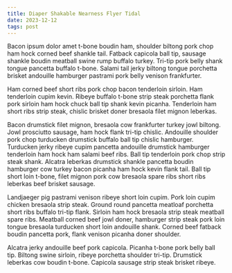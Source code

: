 ```yaml
---
title: Diaper Shakable Nearness Flyer Tidal
date: 2023-12-12
tags: post
---
```


Bacon ipsum dolor amet t-bone boudin ham, shoulder biltong pork chop ham hock corned beef shankle tail.  Fatback capicola ball tip, sausage shankle boudin meatball swine rump buffalo turkey.  Tri-tip pork belly shank tongue pancetta buffalo t-bone.  Salami tail jerky biltong tongue porchetta brisket andouille hamburger pastrami pork belly venison frankfurter.

Ham corned beef short ribs pork chop bacon tenderloin sirloin.  Ham tenderloin cupim kevin.  Ribeye buffalo t-bone strip steak porchetta flank pork sirloin ham hock chuck ball tip shank kevin picanha.  Tenderloin ham short ribs strip steak, chislic brisket doner bresaola filet mignon leberkas.

Bacon drumstick filet mignon, bresaola cow frankfurter turkey jowl biltong.  Jowl prosciutto sausage, ham hock flank tri-tip chislic.  Andouille shoulder pork chop turducken drumstick buffalo ball tip chislic hamburger.  Turducken jerky ribeye cupim pancetta andouille drumstick hamburger tenderloin ham hock ham salami beef ribs.  Ball tip tenderloin pork chop strip steak shank.  Alcatra leberkas drumstick shankle pancetta boudin hamburger cow turkey bacon picanha ham hock kevin flank tail.  Ball tip short loin t-bone, filet mignon pork cow bresaola spare ribs short ribs leberkas beef brisket sausage.

Landjaeger pig pastrami venison ribeye short loin cupim.  Pork loin cupim chicken bresaola strip steak.  Ground round pancetta meatloaf porchetta short ribs buffalo tri-tip flank.  Sirloin ham hock bresaola strip steak meatball spare ribs.  Meatball corned beef jowl doner, hamburger strip steak pork loin tongue bresaola turducken short loin andouille shank.  Corned beef fatback boudin pancetta pork, flank venison picanha doner shoulder.

Alcatra jerky andouille beef pork capicola.  Picanha t-bone pork belly ball tip.  Biltong swine sirloin, ribeye porchetta shoulder tri-tip.  Drumstick leberkas cow boudin t-bone.  Capicola sausage strip steak brisket ribeye.